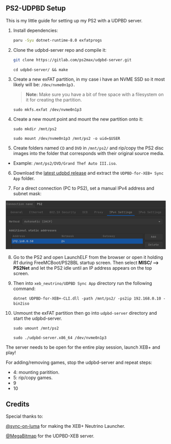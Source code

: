 <!-- Install Instructions -->
## PS2-UDPBD Setup

This is my little guide for setting up my PS2 with a UDPBD server.

1. Install dependencies:

    ```sh
    paru -Syu dotnet-runtime-8.0 exfatprogs
    ```

2. Clone the udpbd-server repo and compile it:

    ```sh
    git clone https://gitlab.com/ps2max/udpbd-server.git
    ```
    ```
    cd udpbd-server/ && make
    ```

3.  Create a new exFAT partition, in my case i have an NVME SSD so it most likely will be: `/dev/nvme0n1p3.`

    > **Note:** Make sure you have a bit of free space with a filesystem on it for creating the partition.

    ```
    sudo mkfs.exfat /dev/nvme0n1p3
    ```

4. Create a new mount point and mount the new partition onto it:

    ```
    sudo mkdir /mnt/ps2
    ```
    ```
    sudo mount /dev/nvme0n1p3 /mnt/ps2 -o uid=$USER
    ```
5. Create folders named `CD` and `DVD` in `/mnt/ps2/` and rip/copy the PS2 disc images into the folder that corresponds with their original source media. 

- Example: `/mnt/ps2/DVD/Grand Thef Auto III.iso`.

6. Download the [latest udpbd release](https://github.com/sync-on-luma/xebplus-neutrino-loader-plugin/releases/) and extract the `UDPBD-for-XEB+ Sync App` folder.

7. For a direct connection (PC to PS2), set a manual IPv4 address and subnet mask:

![ip-settings](.assets/ip-settings.png)

8. Go to the PS2 and open LaunchELF from the browser or open it holding *R1* during FreeMCBoot/PS2BBL startup screen.
Then select **MISC/ --> PS2Net** and let the PS2 idle until an IP address appears on the top screen.

9. Then into `xeb_neutrino/UDPBD Sync App` directory run the following command:

    ```
    dotnet UDPBD-for-XEB+-CLI.dll -path /mnt/ps2/ -ps2ip 192.168.0.10 -bin2iso
    ```

10. Unmount the exFAT partition then go into `udpbd-server` directory and start the udpbd-server.
    
    ```
    sudo umount /mnt/ps2
    ```
    ```
    sudo ./udpbd-server.x86_64 /dev/nvme0n1p3
    ```

The server needs to be open for the entire play session, launch XEB+ and play!

For adding/removing games, stop the udpbd-server and repeat steps: 

- 4: mounting paritition.
- 5: rip/copy games.
- 9
- 10

## Credits

Special thanks to:

[@sync-on-luma](https://github.com/sync-on-luma/xebplus-neutrino-loader-plugin) for making the XEB+ Neutrino Launcher.

[@MegaBitmap](https://github.com/MegaBitmap/UDPBD-for-XEBP) for the UDPBD-XEB server.
